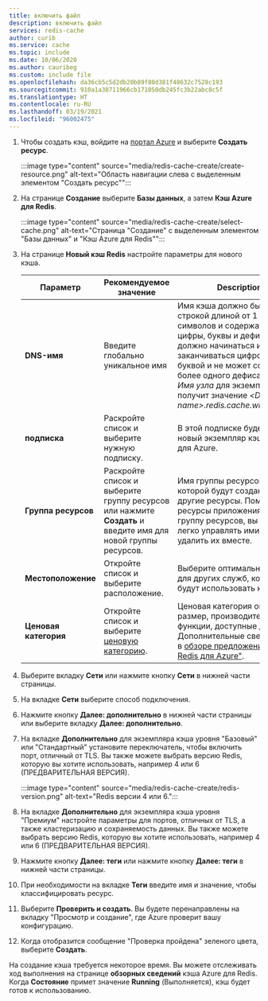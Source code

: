 ```yaml
---
title: включить файл
description: включить файл
services: redis-cache
author: curib
ms.service: cache
ms.topic: include
ms.date: 10/06/2020
ms.author: cauribeg
ms.custom: include file
ms.openlocfilehash: da36cb5c5d2db20b89f80d381f48632c7528c193
ms.sourcegitcommit: 910a1a38711966cb171050db245fc3b22abc8c5f
ms.translationtype: HT
ms.contentlocale: ru-RU
ms.lasthandoff: 03/19/2021
ms.locfileid: "96002475"
---
```

1. Чтобы создать кэш, войдите на [портал Azure](https://portal.azure.com) и выберите **Создать ресурс**.

    :::image type="content" source="media/redis-cache-create/create-resource.png" alt-text="Область навигации слева с выделенным элементом &quot;Создать ресурс&quot;":::

   
1. На странице **Создание** выберите **Базы данных**, а затем **Кэш Azure для Redis**.

    :::image type="content" source="media/redis-cache-create/select-cache.png" alt-text="Страница &quot;Создание&quot; с выделенным элементом &quot;Базы данных&quot; и &quot;Кэш Azure для Redis&quot;":::
   
1. На странице **Новый кэш Redis** настройте параметры для нового кэша.
   
   | Параметр      | Рекомендуемое значение  | Description |
   | ------------ |  ------- | -------------------------------------------------- |
   | **DNS-имя** | Введите глобально уникальное имя | Имя кэша должно быть строкой длиной от 1 до 63 символов и содержать только цифры, буквы и дефисы. Имя должно начинаться и заканчиваться цифрой или буквой и не может содержать более одного дефиса подряд. *Имя узла* для экземпляра кэша получит значение *\<DNS name>.redis.cache.windows.net*. | 
   | **подписка** | Раскройте список и выберите нужную подписку. | В этой подписке будет создан новый экземпляр кэша Redis для Azure. | 
   | **Группа ресурсов** | Раскройте список и выберите группу ресурсов или нажмите **Создать** и введите имя для новой группы ресурсов. | Имя группы ресурсов, в которой будут созданы кэш и другие ресурсы. Поместив все ресурсы приложения в одну группу ресурсов, вы сможете легко управлять ими и/или удалить их вместе. | 
   | **Местоположение** | Откройте список и выберите расположение. | Выберите оптимальный [регион](https://azure.microsoft.com/regions/) для других служб, которые будут использовать кэш. |
   | **Ценовая категория** | Откройте список и выберите [ценовую категорию](https://azure.microsoft.com/pricing/details/cache/). |  Ценовая категория определяет размер, производительность и функции, доступные для кэша. Дополнительные сведения см. в [обзоре предложения "Кэш Redis для Azure"](../articles/azure-cache-for-redis/cache-overview.md). |

1. Выберите вкладку **Сети** или нажмите кнопку **Сети** в нижней части страницы.

1. На вкладке **Сети** выберите способ подключения.

1. Нажмите кнопку **Далее: дополнительно** в нижней части страницы или выберите вкладку **Далее: дополнительно**.

1. На вкладке **Дополнительно** для экземпляра кэша уровня "Базовый" или "Стандартный" установите переключатель, чтобы включить порт, отличный от TLS. Вы также можете выбрать версию Redis, которую вы хотите использовать, например 4 или 6 (ПРЕДВАРИТЕЛЬНАЯ ВЕРСИЯ).

    :::image type="content" source="media/redis-cache-create/redis-version.png" alt-text="Redis версии 4 или 6.":::

1. На вкладке **Дополнительно** для экземпляра кэша уровня "Премиум" настройте параметры для портов, отличных от TLS, а также кластеризацию и сохраняемость данных. Вы также можете выбрать версию Redis, которую вы хотите использовать, например 4 или 6 (ПРЕДВАРИТЕЛЬНАЯ ВЕРСИЯ). 

1. Нажмите кнопку **Далее: теги** или нажмите кнопку **Далее: теги** в нижней части страницы.

1. При необходимости на вкладке **Теги** введите имя и значение, чтобы классифицировать ресурс. 

1. Выберите **Проверить и создать**. Вы будете перенаправлены на вкладку "Просмотр и создание", где Azure проверит вашу конфигурацию.

1. Когда отобразится сообщение "Проверка пройдена" зеленого цвета, выберите **Создать**.

На создание кэша требуется некоторое время. Вы можете отслеживать ход выполнения на странице **обзорных сведений** кэша Azure для Redis. Когда **Состояние** примет значение **Running** (Выполняется), кэш будет готов к использованию. 